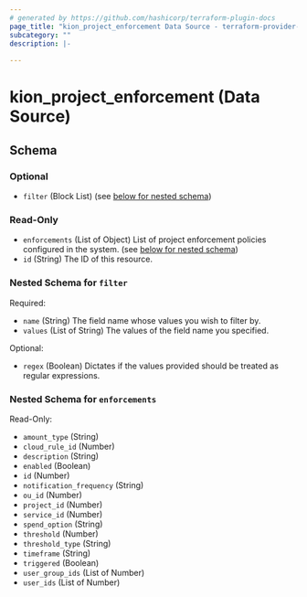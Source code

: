 ```yaml
---
# generated by https://github.com/hashicorp/terraform-plugin-docs
page_title: "kion_project_enforcement Data Source - terraform-provider-kion"
subcategory: ""
description: |-
  
---
```


# kion_project_enforcement (Data Source)





<!-- schema generated by tfplugindocs -->
## Schema

### Optional

- `filter` (Block List) (see [below for nested schema](#nestedblock--filter))

### Read-Only

- `enforcements` (List of Object) List of project enforcement policies configured in the system. (see [below for nested schema](#nestedatt--enforcements))
- `id` (String) The ID of this resource.

<a id="nestedblock--filter"></a>
### Nested Schema for `filter`

Required:

- `name` (String) The field name whose values you wish to filter by.
- `values` (List of String) The values of the field name you specified.

Optional:

- `regex` (Boolean) Dictates if the values provided should be treated as regular expressions.


<a id="nestedatt--enforcements"></a>
### Nested Schema for `enforcements`

Read-Only:

- `amount_type` (String)
- `cloud_rule_id` (Number)
- `description` (String)
- `enabled` (Boolean)
- `id` (Number)
- `notification_frequency` (String)
- `ou_id` (Number)
- `project_id` (Number)
- `service_id` (Number)
- `spend_option` (String)
- `threshold` (Number)
- `threshold_type` (String)
- `timeframe` (String)
- `triggered` (Boolean)
- `user_group_ids` (List of Number)
- `user_ids` (List of Number)
